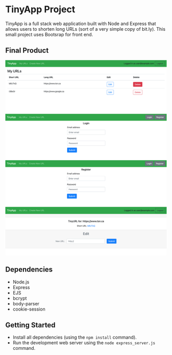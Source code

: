 # TinyApp Project

TinyApp is a full stack web application built with Node and Express that allows users to shorten long URLs (sort of a very simple copy of bit.ly). This small project uses Bootsrap for front end.

## Final Product

!["Home Screen"](https://github.com/DOwdev/tinyapp/blob/master/docs/urls_home.png)
!["User Login"](https://github.com/DOwdev/tinyapp/blob/master/docs/user_login.png)
!["User Signin"](https://github.com/DOwdev/tinyapp/blob/master/docs/user_register.png)
!["URL Edit"](https://github.com/DOwdev/tinyapp/blob/master/docs/urls_edit.png)

## Dependencies

- Node.js
- Express
- EJS
- bcrypt
- body-parser
- cookie-session

## Getting Started

- Install all dependencies (using the `npm install` command).
- Run the development web server using the `node express_server.js` command.